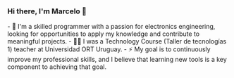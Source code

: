 ### Hi there, I'm Marcelo 👋

<p align="center">
	<a href="https://www.linkedin.com/in/marcelo-hernandez-lemos/"><icon src="assets/linkedin.svg" alt="LinkedIn"></a>
</p>

<p align="left">
- 🔭 I'm a skilled programmer with a passion for electronics engineering, looking for opportunities to apply my knowledge and contribute to meaningful projects.
- 👨‍🏫 I was a Technology Course (Taller de tecnologías 1) teacher at Universidad ORT Uruguay.
- ⚡ My goal is to continuously improve my professional skills, and I believe that learning new tools is a key component to achieving that goal.
</p>
